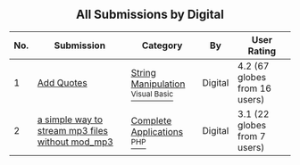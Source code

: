 ﻿<div align="center">

## All Submissions by Digital

</div>

No.  | Submission | Category | By   | User Rating
---- | ---------- | -------- | ---- | -----------
1 | [Add Quotes<br />](https://github.com/Planet-Source-Code/digital-add-quotes__1-1574) | [String Manipulation<br /><sup>Visual Basic</sup>](../ByCategory/string-manipulation__1-5.md) | Digital | 4.2 (67 globes from 16 users)
2 | [a simple way to stream mp3 files without mod\_mp3<br />](https://github.com/Planet-Source-Code/digital-a-simple-way-to-stream-mp3-files-without-mod-mp3__8-383) | [Complete Applications<br /><sup>PHP</sup>](../ByCategory/complete-applications__8-7.md) | Digital | 3.1 (22 globes from 7 users)
